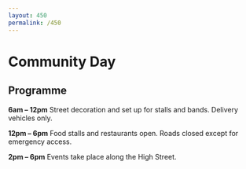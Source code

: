 ```yaml
---
layout: 450
permalink: /450
---
```



# Community Day

## Programme
**6am – 12pm** Street decoration and set up for stalls and bands. Delivery vehicles only.

**12pm – 6pm** Food stalls and restaurants open. Roads closed except for emergency access.

**2pm – 6pm** Events take place along the High Street.